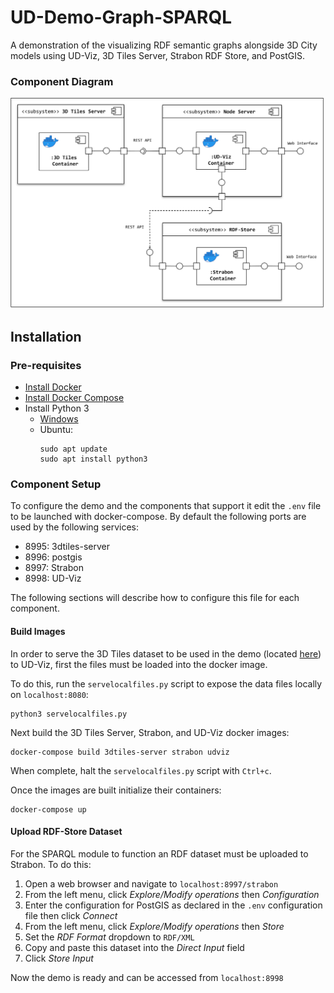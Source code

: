 # UD-Demo-Graph-SPARQL

A demonstration of the visualizing RDF semantic graphs alongside 3D City models using UD-Viz, 3D Tiles Server, Strabon RDF Store, and PostGIS.

### Component Diagram
![SPARQL POC Component Diagram](./UD-Demo_SPARQL_POC_Component_Diagram.svg)

## Installation
### Pre-requisites 

* [Install Docker](https://docs.docker.com/engine/install/)
* [Install Docker Compose](https://docs.docker.com/compose/install/)
* Install Python 3
  * [Windows](https://www.python.org/downloads/)
  * Ubuntu:
    ```
    sudo apt update
    sudo apt install python3
    ```

### Component Setup
To configure the demo and the components that support it edit the `.env` file to be launched with docker-compose. By default the following ports are used by the following services:
- 8995: 3dtiles-server
- 8996: postgis
- 8997: Strabon
- 8998: UD-Viz

The following sections will describe how to configure this file for each component. 

#### Build Images
In order to serve the 3D Tiles dataset to be used in the demo (located [here](./data/)) to UD-Viz, first the files must be loaded into the docker image.

To do this, run the `servelocalfiles.py` script to expose the data files locally on `localhost:8080`:
```
python3 servelocalfiles.py
```
Next build the 3D Tiles Server, Strabon, and UD-Viz docker images:
```
docker-compose build 3dtiles-server strabon udviz
```
When complete, halt the `servelocalfiles.py` script with `Ctrl+c`.

Once the images are built initialize their containers:
```
docker-compose up
```

#### Upload RDF-Store Dataset
For the SPARQL module to function an RDF dataset must be uploaded to Strabon. To do this:
1. Open a web browser and navigate to `localhost:8997/strabon`
2. From the left menu, click *Explore/Modify operations* then *Configuration*
3. Enter the configuration for PostGIS as declared in the `.env` configuration file then click *Connect*
4. From the left menu, click *Explore/Modify operations* then *Store*
5. Set the *RDF Format* dropdown to `RDF/XML`
6. Copy and paste this dataset into the *Direct Input* field
7. Click *Store Input*

Now the demo is ready and can be accessed from `localhost:8998`
